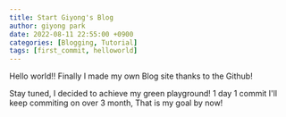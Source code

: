 ```yaml
---
title: Start Giyong's Blog
author: giyong park
date: 2022-08-11 22:55:00 +0900
categories: [Blogging, Tutorial]
tags: [first_commit, helloworld]
---
```



Hello world!! Finally I made my own Blog site thanks to the Github!

Stay tuned, I decided to achieve my green playground! 1 day 1 commit I'll keep commiting on over 3 month, That is my goal by now!